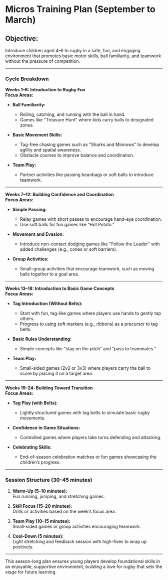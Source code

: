 # **Micros Training Plan (September to March)**  
## **Objective:**  
Introduce children aged 4–6 to rugby in a safe, fun, and engaging environment that promotes basic motor skills, ball familiarity, and teamwork without the pressure of competition.

---

### **Cycle Breakdown**  

**Weeks 1–6: Introduction to Rugby Fun**  
**Focus Areas:**  
- **Ball Familiarity:**  
  - Rolling, catching, and running with the ball in hand.  
  - Games like "Treasure Hunt" where kids carry balls to designated zones.  

- **Basic Movement Skills:**  
  - Tag-free chasing games such as "Sharks and Minnows" to develop agility and spatial awareness.  
  - Obstacle courses to improve balance and coordination.  

- **Team Play:**  
  - Partner activities like passing beanbags or soft balls to introduce teamwork.  

---

**Weeks 7–12: Building Confidence and Coordination**  
**Focus Areas:**  
- **Simple Passing:**  
  - Relay games with short passes to encourage hand-eye coordination.  
  - Use soft balls for fun games like “Hot Potato.”  

- **Movement and Evasion:**  
  - Introduce non-contact dodging games like "Follow the Leader" with added challenges (e.g., cones or soft barriers).  

- **Group Activities:**  
  - Small-group activities that encourage teamwork, such as moving balls together to a goal area.  

---

**Weeks 13–18: Introduction to Basic Game Concepts**  
**Focus Areas:**  
- **Tag Introduction (Without Belts):**  
  - Start with fun, tag-like games where players use hands to gently tap others.  
  - Progress to using soft markers (e.g., ribbons) as a precursor to tag belts.  

- **Basic Rules Understanding:**  
  - Simple concepts like “stay on the pitch” and “pass to teammates.”  

- **Team Play:**  
  - Small-sided games (2v2 or 3v3) where players carry the ball to score by placing it on a target area.  

---

**Weeks 19–24: Building Toward Transition**  
**Focus Areas:**  
- **Tag Play (with Belts):**  
  - Lightly structured games with tag belts to simulate basic rugby movements.  

- **Confidence in Game Situations:**  
  - Controlled games where players take turns defending and attacking.  

- **Celebrating Skills:**  
  - End-of-season celebration matches or fun games showcasing the children’s progress.  

---

### **Session Structure (30–45 minutes)**  
1. **Warm-Up (5–10 minutes):**  
   Fun running, jumping, and stretching games.  

2. **Skill Focus (15–20 minutes):**  
   Drills or activities based on the week’s focus area.  

3. **Team Play (10–15 minutes):**  
   Small-sided games or group activities encouraging teamwork.  

4. **Cool-Down (5 minutes):**  
   Light stretching and feedback session with high-fives to wrap up positively.  

---

This season-long plan ensures young players develop foundational skills in an enjoyable, supportive environment, building a love for rugby that sets the stage for future learning.